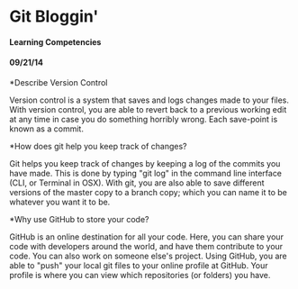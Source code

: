 <!-- This template is in markdown, not html, so
  it will not render beautifully when you copy and
  paste it into your github.io site, but it will at
  least be published. Next week you'll be creating a
  blog template using HTML and CSS and you'll be able
  to copy and paste the blog posts from week 1 in there
  to make them pretty next week.

  For now, please replace the title, subtitle (if desired),
  and date with the text you would like. Markdown is pretty
  simple, so you can just feel free to type. =) -->


# Git Bloggin'
#### Learning Competencies
#### 09/21/14

*Describe Version Control

Version control is a system that saves and logs changes made to your files. With version control, you are able to revert back to a previous working edit at any time in case you do something horribly wrong. Each save-point is known as a commit. 

*How does git help you keep track of changes?

Git helps you keep track of changes by keeping a log of the commits you have made. This is done by typing "git log" in the command line interface (CLI, or Terminal in OSX). With git, you are also able to save different versions of the master copy to a branch copy; which you can name it to be whatever you want it to be. 

*Why use GitHub to store your code?

GitHub is an online destination for all your code. Here, you can share your code with developers around the world, and have them contribute to your code. You can also work on someone else's project. Using GitHub, you are able to "push" your local git files to your online profile at GitHub. Your profile is where you can view which repositories (or folders) you have. 